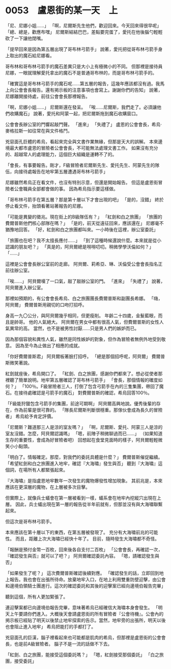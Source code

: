 # 0053　盧恩街的某一天　上

「尼、尼娜小姐......」
「啊，尼爾斯先生他們，歡迎回來。今天回來得很早呢」
「總、總是，歡應布嘿」
尼爾斯結結巴巴，差點要完蛋了，愛托在他後腦勺輕輕砍了一下讓他閉嘴。

「提早回來是因為第五層出現了哥布林弓箭手」
說著，愛托把從哥布林弓箭手身上取出的魔石給尼娜看。

哥布林和哥布林弓箭手的魔石差異只是大小上有極微小的不同。
但那裡是接待員尼娜，一眼就理解愛托拿出的魔石不是普通哥布林的，而是哥布林弓箭手的。

「確實這是哥布林弓箭手的魔石呢......第五層的報告，這幾年應該都沒有過。我馬上向公會會長報告。還有掲示板的注意事項也會寫上。謝謝你們的告知」
說著，尼娜離開接待處，前往公會會長那裡報告。

「啊，尼娜小姐......」
尼爾斯還在發呆。
「唉......尼爾斯，我們走了。必須讓他們收購魔石」
說著，愛托和阿蒙一起，把尼爾斯拖到魔石收購窗口。

公會會長辦公室的門響起敲門聲。
「進來」
「失禮了」
盧恩的公會會長，希烏·麥格拉斯一如往常在與文件格鬥。

兇惡面孔巨體的希烏，看起來完全與文書作業無緣，但那是天大的誤解。
本來邊境最大都市盧恩的冒險者公會會長，不可能無法處理文書工作。
如果沒有充分的、超越常人的處理能力，這個巨大組織是運轉不了的。

「會長，有事要報告。剛才，F級冒險者尼爾斯先生、愛托先生、阿蒙先生的隊伍，向接待處報告在地牢第五層遭遇哥布林弓箭手」

尼娜雖然希烏正在看文件，也沒有特別示意，但還是開始報告。
但這是盧恩街冒險者公會職員全部都會做的事。
因為希烏指示要這樣做。

「哥布林弓箭手在第五層？那是第十層以下才會出現的吧」
「是的，沒錯」
終於停止看文件，抬頭看著站著報告的尼娜。

「可能是異變的徵兆。現在街上的B級隊伍有？」
「紅劍和白之旅團」
「旅團的費爾普斯他們核心部隊在嗎？」
「是的，前天從遠征回來，應該還在」
尼娜毫不猶豫地回答。
「好，紅劍和白之旅團都叫來。一小時後在這裡，辦公室委託」

「旅團也在吧？我不太擅長應付......」
「到了這種時候還說什麼。本來就是從小認識的朋友吧？」
「真是的，阿貝爾總是嘮嘮叨叨。稍微學學沃倫如何？」
「......」

這裡是公會會長辦公室前的走廊。
阿貝爾、莉希亞、琳、沃倫受公會會長指名正前往辦公室。

「唉......」
阿貝爾嘆了一口氣，敲了敲辦公室的門。
「進來」
「失禮了」
說著，阿貝爾進入辦公室。

那裡如預期的，有公會會長希烏、白之旅團團長費爾普斯和副團長希娜。
「嗨，阿貝爾」
費爾普斯用親切的口吻打招呼。

身高一九〇公分，與阿貝爾幾乎相同，但更瘦削。
年齡二十四歲，金髮藍眼，而且是帥哥。
他的人氣絕大。
阿貝爾在男女中都有很高人氣，但費爾普斯的女性人氣異常的高。
當然，也不是被男性討厭......只是男人們的嫉妒而已。

因為那個容貌和異性人氣，雖然是同性嫉妒的對象，但作為冒險者無例外地受到敬意。
因為至今為止做出了相應的成就。

「你好費爾普斯君」
阿貝爾板著臉打招呼。
「總是那個招呼呢，阿貝爾」
費爾普斯微笑著說。

紅劍就座後，希烏開口了。
「紅劍、白之旅團，感謝你們都來了。想必從使者那裡聽了簡單說明。地牢第五層確認了哥布林弓箭手」
「會長，那個情報的確度如何？」
「100％。F級冒險者三人，打倒了包含弓箭手在內的三隻集團，帶回了魔石。在接待處確認是弓箭手的魔石」
對費爾普斯的確認，希烏回答100％。

「F級能狩獵包含弓箭手的集團，前途可期啊」
阿貝爾高興地說。優秀後輩的存在，作為前輩是很可靠的。
「隊長尼爾斯判斷很穩重。那傢伙會成為長久的冒險者」
希烏給予肯定評價。

「尼爾斯？難道那三人是涼的室友嗎？」
「啊，尼爾斯、愛托、阿蒙三人是涼的室友沒錯。怎麼，阿貝爾認識嗎」
「嗯，前陣子稍微聊過而已......」
（如果知道生存的重要性，會成為好冒險者吧）
回想起在食堂見面時的樣子，阿貝爾輕輕微笑小小點頭。

「明白了。情報確定。那麼，對我們的委託具體是什麼？」
費爾普斯催促繼續。
「希望紅劍和白之旅團進入地牢，確認『大海嘯』發生與否」
聽到『大海嘯』這個詞，在場所有人都緊張起來。

『大海嘯』是指盧恩地牢數年一次發生的魔物爆發性增加現象。
其前兆是，本來應該在更深層的魔物，在上層被多次目擊。

但實際上，就像兵士蟻會在第一層被看到一樣，蟻系會在地牢內挖縱穴出現在上層。
因此，兵士蟻出現在第一層的報告從半年前就有，但那並沒有與大海嘯聯繫起來。

但這次是哥布林弓箭手。

本來應該在第十層以下的東西，在第五層被發現了。
充分有大海嘯前兆的可能性。
而且，距離上次大海嘯已經快十年了。
目前，隨時發生大海嘯都不奇怪。

「報酬是預付金幣一百枚，回來後各自支付二百枚」
「公會會長，再確認一次，『確認發生與否』就可以了吧？」
阿貝爾確認委託內容。
「嗯，請確認發生與否」

「如果發生了呢？」
這次費爾普斯確認後續對應。
「確認發生的話，立即回到地上報告。我也會在出張所待命。放棄地牢入口，在地上利用雙重防壁迎擊，由公會和邊境伯領騎士團進行。這次的確認委託和其後的迎擊案已經向邊境伯報告完畢」

聽到這個，所有人更加緊張了。

連迎擊案都已向邊境伯報告完畢，意味著希烏已經確信大海嘯本身會發生。
「明天上午要請你們進入。大概後天會請盧恩街的所有冒險者『公會待機』。公會內的掲示板已經貼了明天以後禁止地牢探索的告示。當然，地牢旁的出張所，明天以後也會阻止進入地牢」
希烏把能打的手都打了。

兇惡面孔的巨漢，腦子裡看起來也可能都是肌肉的希烏，但那裡是盧恩街的公會會長，也是前A級冒險者。
腦子不是一流的話做不下去。

「紅劍、白之旅團，能接受這個委託嗎？」
「嗯，紅劍接受那個委託」
「白之旅團，接受委託」